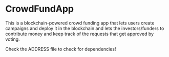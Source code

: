 # CrowdFundApp
This is a blockchain-powered crowd funding app that lets users create campaigns and deploy it in the blockchain and lets the investors/funders to contribute money and keep track of the requests that get approved by voting.

Check the ADDRESS file to check for dependencies!
